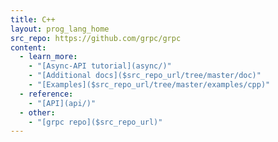 ```yaml
---
title: C++
layout: prog_lang_home
src_repo: https://github.com/grpc/grpc
content:
  - learn_more:
    - "[Async-API tutorial](async/)"
    - "[Additional docs]($src_repo_url/tree/master/doc)"
    - "[Examples]($src_repo_url/tree/master/examples/cpp)"
  - reference:
    - "[API](api/)"
  - other:
    - "[grpc repo]($src_repo_url)"
---
```

